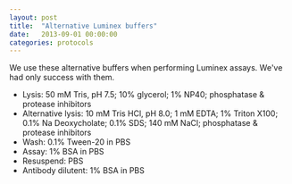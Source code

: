 ```yaml
---
layout: post
title:  "Alternative Luminex buffers"
date:   2013-09-01 00:00:00
categories: protocols
---
```


We use these alternative buffers when performing Luminex assays. We've had only success with them.

* Lysis: 50 mM Tris, pH 7.5; 10% glycerol; 1% NP40; phosphatase & protease inhibitors
* Alternative lysis: 10 mM Tris HCl, pH 8.0; 1 mM EDTA; 1% Triton X100; 0.1% Na Deoxycholate; 0.1% SDS; 140 mM NaCl; phosphatase & protease inhibitors
* Wash: 0.1% Tween-20 in PBS
* Assay: 1% BSA in PBS
* Resuspend: PBS
* Antibody dilutent: 1% BSA in PBS
